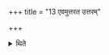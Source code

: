 +++
title = "13 एवमुत्तरत उत्तरम्"

+++

<details><summary>थिते</summary>

एवमुत्तरत उत्तरम् १३
</details>
